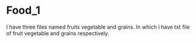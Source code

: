 # Food_1
I have three files named fruits vegetable and grains. In which i have txt file of fruit vegetable and grains respectively.
